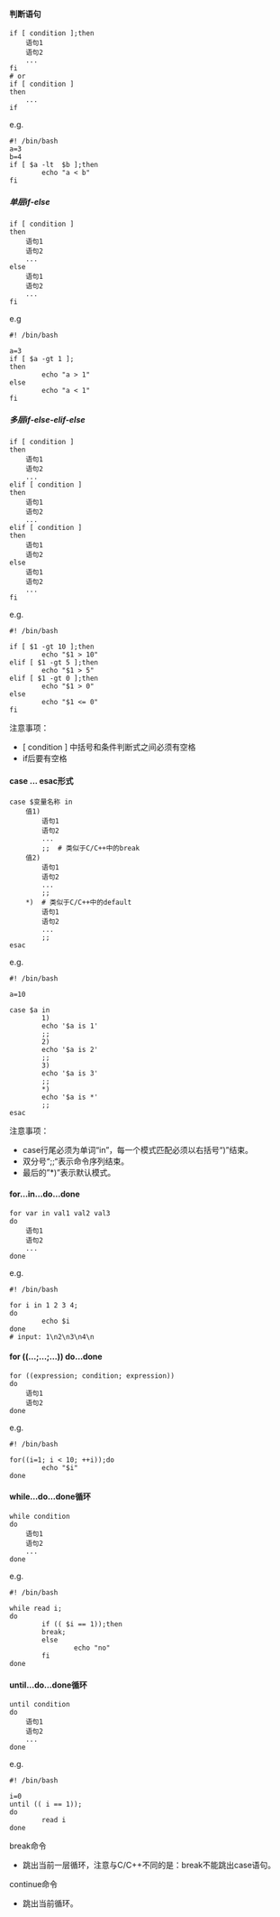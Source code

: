 #### 判断语句

```
if [ condition ];then
    语句1
    语句2
    ...
fi
# or
if [ condition ]
then
	...
if
```

e.g.

```
#! /bin/bash
a=3
b=4
if [ $a -lt  $b ];then
        echo "a < b"
fi
```

##### 单层if-else

```
if [ condition ]
then
    语句1
    语句2
    ...
else
    语句1
    语句2
    ...
fi
```

e.g

```
#! /bin/bash

a=3
if [ $a -gt 1 ];
then
        echo "a > 1"
else
        echo "a < 1"
fi
```

##### 多层if-else-elif-else

```
if [ condition ]
then
    语句1
    语句2
    ...
elif [ condition ]
then
    语句1
    语句2
    ...
elif [ condition ]
then
    语句1
    语句2
else
    语句1
    语句2
    ...
fi
```

e.g.

```
#! /bin/bash

if [ $1 -gt 10 ];then
        echo "$1 > 10"
elif [ $1 -gt 5 ];then
        echo "$1 > 5"
elif [ $1 -gt 0 ];then
        echo "$1 > 0"
else
        echo "$1 <= 0"
fi
```

注意事项：

- [ condition ] 中括号和条件判断式之间必须有空格
- if后要有空格

#### case ... esac形式

```
case $变量名称 in
    值1)
        语句1
        语句2
        ...
        ;;  # 类似于C/C++中的break
    值2)
        语句1
        语句2
        ...
        ;;
    *)  # 类似于C/C++中的default
        语句1
        语句2
        ...
        ;;
esac
```

e.g.

```
#! /bin/bash

a=10

case $a in
        1)
        echo '$a is 1'
        ;;
        2)
        echo '$a is 2'
        ;;
        3)
        echo '$a is 3'
        ;;
        *)
        echo '$a is *'
        ;;
esac
```

注意事项：

- case行尾必须为单词“in”，每一个模式匹配必须以右括号“)”结束。
- 双分号“;;“表示命令序列结束。
- 最后的”*)”表示默认模式。



#### for…in…do…done

```
for var in val1 val2 val3
do
    语句1
    语句2
    ...
done
```

e.g.

```
#! /bin/bash

for i in 1 2 3 4;
do
        echo $i
done
# input: 1\n2\n3\n4\n
```

#### for ((…;…;…)) do…done

```
for ((expression; condition; expression))
do
    语句1
    语句2
done
```

e.g.

```
#! /bin/bash

for((i=1; i < 10; ++i));do
        echo "$i"
done
```

#### while…do…done循环

```
while condition
do
    语句1
    语句2
    ...
done
```

e.g.

```
#! /bin/bash

while read i;
do
        if (( $i == 1));then
        break;
        else
                echo "no"
        fi
done  
```

#### until…do…done循环

```
until condition
do
    语句1
    语句2
    ...
done
```

e.g.

```
#! /bin/bash

i=0
until (( i == 1));
do
        read i
done
```

break命令

- 跳出当前一层循环，注意与C/C++不同的是：break不能跳出case语句。

continue命令

- 跳出当前循环。